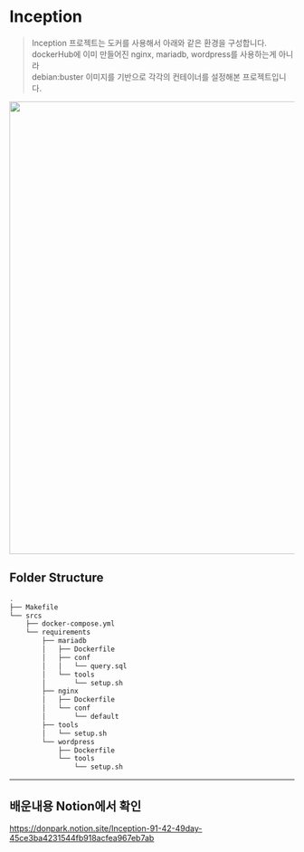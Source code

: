 # Inception
> Inception 프로젝트는 도커를 사용해서 아래와 같은 환경을 구성합니다.  
dockerHub에 이미 만들어진 nginx, mariadb, wordpress를 사용하는게 아니라  
debian:buster 이미지를 기반으로 각각의 컨테이너를 설정해본 프로젝트입니다.

<image src="readme-image/inception-structure.png" height="800" />

## Folder Structure

```bash
.
├── Makefile
└── srcs
    ├── docker-compose.yml
    └── requirements
        ├── mariadb
        │   ├── Dockerfile
        │   ├── conf
        │   │   └── query.sql
        │   └── tools
        │       └── setup.sh
        ├── nginx
        │   ├── Dockerfile
        │   └── conf
        │       └── default
        ├── tools
        │   └── setup.sh
        └── wordpress
            ├── Dockerfile
            └── tools
                └── setup.sh
```

---
## 배운내용 Notion에서 확인
https://donpark.notion.site/Inception-91-42-49day-45ce3ba4231544fb918acfea967eb7ab
